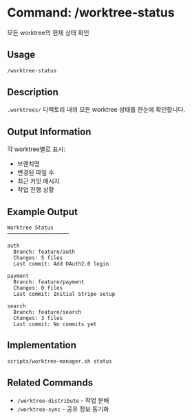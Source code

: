 # Command: /worktree-status

모든 worktree의 현재 상태 확인

## Usage

```bash
/worktree-status
```

## Description

`.worktrees/` 디렉토리 내의 모든 worktree 상태를 한눈에 확인합니다.

## Output Information

각 worktree별로 표시:
- 브랜치명
- 변경된 파일 수
- 최근 커밋 메시지
- 작업 진행 상황

## Example Output

```
Worktree Status
────────────────────

auth
  Branch: feature/auth
  Changes: 5 files
  Last commit: Add OAuth2.0 login

payment
  Branch: feature/payment
  Changes: 0 files
  Last commit: Initial Stripe setup

search
  Branch: feature/search
  Changes: 3 files
  Last commit: No commits yet
```

## Implementation

```bash
scripts/worktree-manager.sh status
```

## Related Commands

- `/worktree-distribute` - 작업 분배
- `/worktree-sync` - 공유 정보 동기화